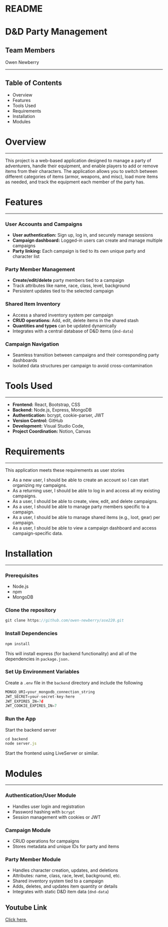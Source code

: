 # README

# D&D Party Management

## Team Members

Owen Newberry

---

## Table of Contents

- Overview
- Features
- Tools Used
- Requirements
- Installation
- Modules

# Overview

---

This project is a web-based application designed to manage a party of adventurers, handle their equipment, and enable players to add or remove items from their characters. The application allows you to switch between different categories of items (armor, weapons, and misc), load more items as needed, and track the equipment each member of the party has.

# Features

---

### User Accounts and Campaigns

- **User authentication:** Sign up, log in, and securely manage sessions
- **Campaign dashboard:** Logged-in users can create and manage multiple campaigns
- **Party linking:** Each campaign is tied to its own unique party and character list

### Party Member Management

- **Create/edit/delete** party members tied to a campaign
- Track attributes like name, race, class, level, background
- Persistent updates tied to the selected campaign

### Shared Item Inventory

- Access a shared inventory system per campaign
- **CRUD operations:** Add, edit, delete items in the shared stash
- **Quantities and types** can be updated dynamically
- Integrates with a central database of D&D items (`dnd-data`)

### Campaign Navigation

- Seamless transition between campaigns and their corresponding party dashboards
- Isolated data structures per campaign to avoid cross-contamination

# Tools Used

---

- **Frontend:** React, Bootstrap, CSS
- **Backend:** Node.js, Express, MongoDB
- **Authentication:** bcrypt, cookie-parser, JWT
- **Version Control:** GitHub
- **Development:** Visual Studio Code,
- **Project Coordination:** Notion,  Canvas

# Requirements

---

This application meets these requirements as user stories

- As a new user, I should be able to create an account so I can start organizing my campaigns.
- As a returning user, I should be able to log in and access all my existing campaigns.
- As a user, I should be able to create, view, edit, and delete campaigns.
- As a user, I should be able to manage party members specific to a campaign.
- As a user, I should be able to manage shared items (e.g., loot, gear) per campaign.
- As a user, I should be able to view a campaign dashboard and access campaign-specific data.

# Installation

---

### Prerequisites

- Node.js
- npm
- MongoDB

### Clone the repository

```jsx
git clone https://github.com/owen-newberry/ase220.git

```

### Install Dependencies

```jsx
npm install
```

This will install express (for backend functionality) and all of the dependencies in `package.json.`

### Set Up Environment Variables

Create a `.env` file in the `backend` directory and include the following

```jsx
MONGO_URI=your_mongodb_connection_string
JWT_SECRET=your-secret-key-here
JWT_EXPIRES_IN=7d
JWT_COOKIE_EXPIRES_IN=7
```

### Run the App

Start the backend server

```jsx
cd backend
node server.js

```

Start the frontend using LiveServer or similar.

# Modules

---

### Authentication/User Module

- Handles user login and registration
- Password hashing with `bcrypt`
- Session management with cookies or JWT

### Campaign Module

- CRUD operations for campaigns
- Stores metadata and unique IDs for party and items

### Party Member Module

- Handles character creation, updates, and deletions
- Attributes: name, class, race, level, background, etc.
- Shared inventory system tied to a campaign
- Adds, deletes, and updates item quantity or details
- Integrates with static D&D item data (`dnd-data`)

## Youtube Link

[Click here.](https://youtu.be/SBQAhj_T8pg)
